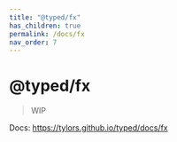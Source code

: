 ```yaml
---
title: "@typed/fx"
has_children: true
permalink: /docs/fx
nav_order: 7
---
```


# @typed/fx

> WIP

Docs: https://tylors.github.io/typed/docs/fx

